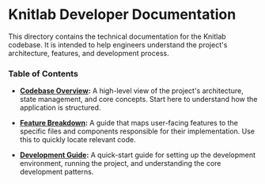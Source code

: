 # Knitlab Developer Documentation

This directory contains the technical documentation for the Knitlab codebase. It is intended to help engineers understand the project's architecture, features, and development process.

### Table of Contents

*   **[Codebase Overview](./OVERVIEW.md):** A high-level view of the project's architecture, state management, and core concepts. Start here to understand how the application is structured.

*   **[Feature Breakdown](./FEATURES.md):** A guide that maps user-facing features to the specific files and components responsible for their implementation. Use this to quickly locate relevant code.

*   **[Development Guide](./DEVELOPMENT.md):** A quick-start guide for setting up the development environment, running the project, and understanding the core development patterns.
